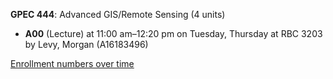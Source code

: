 **GPEC 444**: Advanced GIS/Remote Sensing (4 units)

- **A00** (Lecture) at 11:00 am–12:20 pm on Tuesday, Thursday at RBC 3203 by Levy, Morgan (A16183496)

[Enrollment numbers over time](./GPEC444.tsv)
